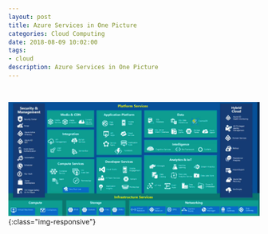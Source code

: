 ```yaml
---
layout: post
title: Azure Services in One Picture
categories: Cloud Computing
date: 2018-08-09 10:02:00
tags:
- cloud
description: Azure Services in One Picture
---
```

<br/>

![Azure](/img/Azure/AllInOne.jpg){:class="img-responsive"}
